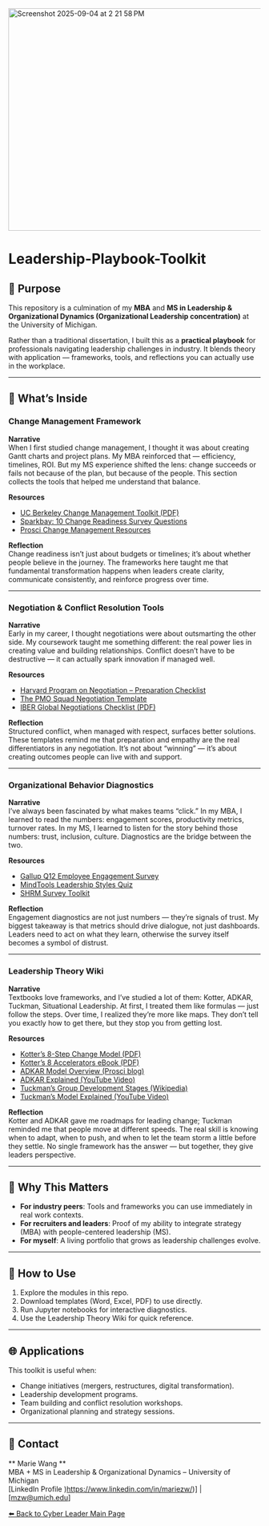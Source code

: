 <img width="1066" height="444" alt="Screenshot 2025-09-04 at 2 21 58 PM" src="https://github.com/user-attachments/assets/c9929041-733a-4239-874e-27fa71b10764" />

# Leadership-Playbook-Toolkit 

## 🎯 Purpose  
This repository is a culmination of my **MBA** and **MS in Leadership & Organizational Dynamics (Organizational Leadership concentration)** at the University of Michigan.  

Rather than a traditional dissertation, I built this as a **practical playbook** for professionals navigating leadership challenges in industry. It blends theory with application — frameworks, tools, and reflections you can actually use in the workplace.  

---

## 📂 What’s Inside  

### **Change Management Framework**  

**Narrative**  
When I first studied change management, I thought it was about creating Gantt charts and project plans. My MBA reinforced that — efficiency, timelines, ROI. But my MS experience shifted the lens: change succeeds or fails not because of the plan, but because of the people. This section collects the tools that helped me understand that balance.  

**Resources**  
- [UC Berkeley Change Management Toolkit (PDF)](https://hr.berkeley.edu/sites/default/files/change_management_toolkit.pdf)  
- [Sparkbay: 10 Change Readiness Survey Questions](https://sparkbay.com/en/culture-blog/change-readiness-survey-questions-37)  
- [Prosci Change Management Resources](https://www.prosci.com/resources/articles/change-management-surveys)  

**Reflection**  
Change readiness isn’t just about budgets or timelines; it’s about whether people believe in the journey. The frameworks here taught me that fundamental transformation happens when leaders create clarity, communicate consistently, and reinforce progress over time.  

---

### **Negotiation & Conflict Resolution Tools**  

**Narrative**  
Early in my career, I thought negotiations were about outsmarting the other side. My coursework taught me something different: the real power lies in creating value and building relationships. Conflict doesn’t have to be destructive — it can actually spark innovation if managed well.  

**Resources**  
- [Harvard Program on Negotiation – Preparation Checklist](https://www.pon.harvard.edu/daily/negotiation-skills-daily/negotiation-preparation-checklist/)  
- [The PMO Squad Negotiation Template](https://www.thepmosquad.com/negotiation-template)  
- [IBER Global Negotiations Checklist (PDF)](https://www.iberglobal.com/files/ChecklistNegotiations1.pdf)  

**Reflection**  
Structured conflict, when managed with respect, surfaces better solutions. These templates remind me that preparation and empathy are the real differentiators in any negotiation. It’s not about “winning” — it’s about creating outcomes people can live with and support.  

---

### **Organizational Behavior Diagnostics**  

**Narrative**  
I’ve always been fascinated by what makes teams “click.” In my MBA, I learned to read the numbers: engagement scores, productivity metrics, turnover rates. In my MS, I learned to listen for the story behind those numbers: trust, inclusion, culture. Diagnostics are the bridge between the two.  

**Resources**  
- [Gallup Q12 Employee Engagement Survey](https://www.gallup.com/workplace/349484/gallup-q12-employee-engagement-survey.aspx)  
- [MindTools Leadership Styles Quiz](https://www.mindtools.com/azpnb8g/leadership-styles)  
- [SHRM Survey Toolkit](https://www.shrm.org/resourcesandtools/tools-and-samples/toolkits/pages/surveys.aspx)  

**Reflection**  
Engagement diagnostics are not just numbers — they’re signals of trust. My biggest takeaway is that metrics should drive dialogue, not just dashboards. Leaders need to act on what they learn, otherwise the survey itself becomes a symbol of distrust.  

---

### **Leadership Theory Wiki**  

**Narrative**  
Textbooks love frameworks, and I’ve studied a lot of them: Kotter, ADKAR, Tuckman, Situational Leadership. At first, I treated them like formulas — just follow the steps. Over time, I realized they’re more like maps. They don’t tell you exactly how to get there, but they stop you from getting lost.  

**Resources**  
- [Kotter’s 8-Step Change Model (PDF)](https://portal.ct.gov/-/media/SDE/Turnaround/School-Improvement-Resources/Kotters_model.pdf)  
- [Kotter’s 8 Accelerators eBook (PDF)](https://www.kotterinc.com/wp-content/uploads/2019/04/8-Steps-eBook-Kotter-2018.pdf)  
- [ADKAR Model Overview (Prosci blog)](https://www.prosci.com/blog/adkar-model)  
- [ADKAR Explained (YouTube Video)](https://www.youtube.com/watch?v=4Ok2BKSuAew)  
- [Tuckman’s Group Development Stages (Wikipedia)](https://en.wikipedia.org/wiki/Tuckman%27s_stages_of_group_development)  
- [Tuckman’s Model Explained (YouTube Video)](https://www.youtube.com/watch?v=-RwkZxGPQb8)  

**Reflection**  
Kotter and ADKAR gave me roadmaps for leading change; Tuckman reminded me that people move at different speeds. The real skill is knowing when to adapt, when to push, and when to let the team storm a little before they settle. No single framework has the answer — but together, they give leaders perspective.  

---

## 🔑 Why This Matters  
- **For industry peers**: Tools and frameworks you can use immediately in real work contexts.  
- **For recruiters and leaders**: Proof of my ability to integrate strategy (MBA) with people-centered leadership (MS).  
- **For myself**: A living portfolio that grows as leadership challenges evolve.  

---

## 🚀 How to Use  
1. Explore the modules in this repo.  
2. Download templates (Word, Excel, PDF) to use directly.  
3. Run Jupyter notebooks for interactive diagnostics.  
4. Use the Leadership Theory Wiki for quick reference.  

---

## 🌐 Applications  
This toolkit is useful when:  
- Change initiatives (mergers, restructures, digital transformation).  
- Leadership development programs.  
- Team building and conflict resolution workshops.  
- Organizational planning and strategy sessions.  

---

## 📧 Contact  
** Marie Wang **  
MBA + MS in Leadership & Organizational Dynamics – University of Michigan  
[LinkedIn Profile )https://www.linkedin.com/in/mariezw/)] | [mzw@umich.edu]  



[⬅️ Back to Cyber Leader Main Page](https://github.com/TheCyberLeader)
